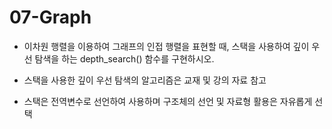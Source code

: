 # 07-Graph

- 이차원 행렬을 이용하여 그래프의 인접 행렬을 표현할 때, 스택을 사용하여 깊이 우선 탐색을 하는 depth_search() 함수를 구현하시오.
* 스택을 사용한 깊이 우선 탐색의 알고리즘은 교재 및 강의 자료 참고
- 스택은 전역변수로 선언하여 사용하며 구조체의 선언 및 자료형 활용은 자유롭게 선택
